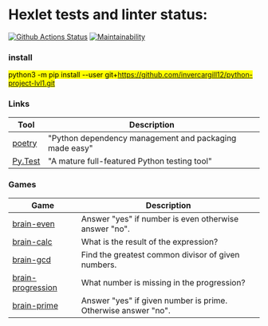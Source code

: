 # Hexlet tests and linter status:

[![Github Actions Status](https://github.com/noreplyyyy/python-project-49/workflows/hexlet-check/badge.svg)](https://github.com/noreplyyyy/python-project-49/actions)
[![Maintainability](https://api.codeclimate.com/v1/badges/ae622f279bc49ff6815b/maintainability)](https://codeclimate.com/github/noreplyyyy/python-project-49/maintainability)
### install
<mark>python3 -m pip install --user git+https://github.com/invercargill12/python-project-lvl1.git</mark>

### Links

| Tool                                                                        | Description                                             |
|-----------------------------------------------------------------------------|---------------------------------------------------------|
| [poetry](https://poetry.eustace.io/)                                        | "Python dependency management and packaging made easy"  |
| [Py.Test](https://pytest.org)                                               | "A mature full-featured Python testing tool"            |

### Games

| Game                                                                        | Description                                             |
|-----------------------------------------------------------------------------|---------------------------------------------------------|
|<a href="https://asciinema.org/a/eRVKwRiS9G5Dp0YFEAHltlija">brain-even</a>   |Answer "yes" if number is even otherwise answer "no".    |
|<a href="https://asciinema.org/a/Ya5PbzKqxp7o7A1F7EYYPJqat">brain-calc</a>   |What is the result of the expression?                    |
|<a href="https://asciinema.org/a/c13AuDzjV94L5mTtgaii4yK2f">brain-gcd</a>    |Find the greatest common divisor of given numbers.       |
|<a href="https://asciinema.org/a/zmhBdxlgIuhcIYvCADoDllMgH">brain-progression</a>|What number is missing in the progression?           |
|<a href="https://asciinema.org/a/L5Kzov1pdGkBxXUkQwDxtljs7">brain-prime</a>  |Answer "yes" if given number is prime. Otherwise answer "no".|


